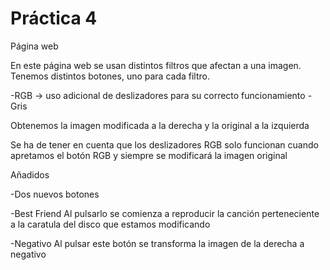  # Práctica 4

 Página web

 En este página web se usan distintos filtros que afectan a una imagen. 
 Tenemos distintos botones, uno para cada filtro.

 -RGB -> uso adicional de deslizadores para su correcto funcionamiento
 -Gris

 Obtenemos la imagen modificada a la derecha y la original a la izquierda

 Se ha de tener en cuenta que los deslizadores RGB solo funcionan cuando apretamos 
 el botón RGB y siempre se modificará la imagen original

 Añadidos 

 -Dos nuevos botones

 -Best Friend 
  Al pulsarlo se comienza a reproducir la canción perteneciente a la caratula del disco que estamos modificando 
 
 -Negativo
  Al pulsar este botón se transforma la imagen de la derecha a negativo 
